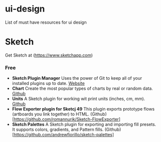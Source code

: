 # ui-design
List of must have resources for ui design

# Sketch
Get Sketch  at (https://www.sketchapp.com)
### Free
- **Sketch Plugin Manager**  Uses the power of Git to keep all of your installed plugins up to date. [Website](https://mludowise.github.io/Sketch-Plugin-Manager/)
- **Chart** Create the most popular types of charts by real or random data. [Github](https://github.com/pavelkuligin/chart)
- **Units** A Sketch plugin for working wit print units (inches, cm, mm). [Github](https://github.com/dploeger/sketch-plugin-units)
- **Flow Exporter plugin for Sketcj 49** This plugin exports prototype flows (artboards you link together) to HTML. (Github)[https://github.com/romannurik/Sketch-FlowExporter]
- **Sketch Palettes** A Sketch plugin for exporting and importing fill presets. It supports colors, gradients, and Pattern fills. (Github)[https://github.com/andrewfiorillo/sketch-palettes]
